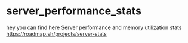 # server_performance_stats
hey you can find here Server performance and memory utilization stats
https://roadmap.sh/projects/server-stats